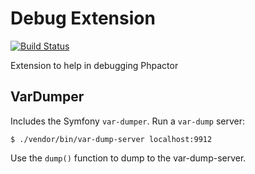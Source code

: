 Debug Extension
===============

[![Build Status](https://travis-ci.org/phpactor/debug-extension.svg?branch=master)](https://travis-ci.org/phpactor/debug-extension)


Extension to help in debugging Phpactor

## VarDumper

Includes the Symfony `var-dumper`. Run a `var-dump` server:

```
$ ./vendor/bin/var-dump-server localhost:9912
```

Use the `dump()` function to dump to the var-dump-server.

